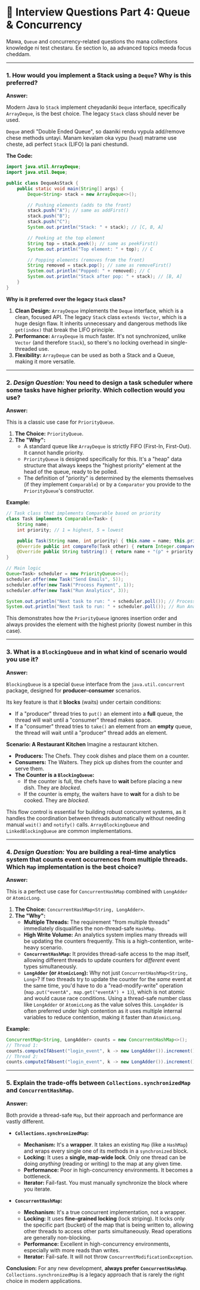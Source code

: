 # 🏅 Interview Questions Part 4: Queue & Concurrency

Mawa, `Queue` and concurrency-related questions tho mana collections knowledge ni test chestaru. Ee section lo, aa advanced topics meeda focus cheddam.

---

### 1. How would you implement a Stack using a `Deque`? Why is this preferred?

**Answer:**

Modern Java lo `Stack` implement cheyadaniki `Deque` interface, specifically `ArrayDeque`, is the best choice. The legacy `Stack` class should never be used.

`Deque` anedi "Double Ended Queue", so daaniki rendu vypula add/remove chese methods untayi. Manam kevalam oka vypu (`head`) matrame use cheste, adi perfect `Stack` (LIFO) la pani chestundi.

**The Code:**

```java
import java.util.ArrayDeque;
import java.util.Deque;

public class DequeAsStack {
    public static void main(String[] args) {
        Deque<String> stack = new ArrayDeque<>();

        // Pushing elements (adds to the front)
        stack.push("A"); // same as addFirst()
        stack.push("B");
        stack.push("C");
        System.out.println("Stack: " + stack); // [C, B, A]

        // Peeking at the top element
        String top = stack.peek(); // same as peekFirst()
        System.out.println("Top element: " + top); // C

        // Popping elements (removes from the front)
        String removed = stack.pop(); // same as removeFirst()
        System.out.println("Popped: " + removed); // C
        System.out.println("Stack after pop: " + stack); // [B, A]
    }
}
```

**Why is it preferred over the legacy `Stack` class?**
1.  **Clean Design:** `ArrayDeque` implements the `Deque` interface, which is a clean, focused API. The legacy `Stack` class `extends Vector`, which is a huge design flaw. It inherits unnecessary and dangerous methods like `get(index)` that break the LIFO principle.
2.  **Performance:** `ArrayDeque` is much faster. It's not synchronized, unlike `Vector` (and therefore `Stack`), so there's no locking overhead in single-threaded use.
3.  **Flexibility:** `ArrayDeque` can be used as both a Stack and a Queue, making it more versatile.

---

### 2. *Design Question:* You need to design a task scheduler where some tasks have higher priority. Which collection would you use?

**Answer:**

This is a classic use case for `PriorityQueue`.

1.  **The Choice:** `PriorityQueue`.
2.  **The "Why":**
    *   A standard queue like `ArrayDeque` is strictly FIFO (First-In, First-Out). It cannot handle priority.
    *   `PriorityQueue` is designed specifically for this. It's a "heap" data structure that always keeps the "highest priority" element at the head of the queue, ready to be polled.
    *   The definition of "priority" is determined by the elements themselves (if they implement `Comparable`) or by a `Comparator` you provide to the `PriorityQueue`'s constructor.

**Example:**

```java
// Task class that implements Comparable based on priority
class Task implements Comparable<Task> {
    String name;
    int priority; // 1 = highest, 5 = lowest

    public Task(String name, int priority) { this.name = name; this.priority = priority; }
    @Override public int compareTo(Task other) { return Integer.compare(this.priority, other.priority); }
    @Override public String toString() { return name + "(p" + priority + ")"; }
}

// Main logic
Queue<Task> scheduler = new PriorityQueue<>();
scheduler.offer(new Task("Send Emails", 5));
scheduler.offer(new Task("Process Payment", 1));
scheduler.offer(new Task("Run Analytics", 3));

System.out.println("Next task to run: " + scheduler.poll()); // Process Payment(p1)
System.out.println("Next task to run: " + scheduler.poll()); // Run Analytics(p3)
```
This demonstrates how the `PriorityQueue` ignores insertion order and always provides the element with the highest priority (lowest number in this case).

---

### 3. What is a `BlockingQueue` and in what kind of scenario would you use it?

**Answer:**

`BlockingQueue` is a special `Queue` interface from the `java.util.concurrent` package, designed for **producer-consumer** scenarios.

Its key feature is that it **blocks** (waits) under certain conditions:
*   If a "producer" thread tries to `put()` an element into a **full** queue, the thread will wait until a "consumer" thread makes space.
*   If a "consumer" thread tries to `take()` an element from an **empty** queue, the thread will wait until a "producer" thread adds an element.

**Scenario: A Restaurant Kitchen**
Imagine a restaurant kitchen.
*   **Producers:** The Chefs. They cook dishes and place them on a counter.
*   **Consumers:** The Waiters. They pick up dishes from the counter and serve them.
*   **The Counter is a `BlockingQueue`:**
    *   If the counter is full, the chefs have to **wait** before placing a new dish. They are *blocked*.
    *   If the counter is empty, the waiters have to **wait** for a dish to be cooked. They are *blocked*.

This flow control is essential for building robust concurrent systems, as it handles the coordination between threads automatically without needing manual `wait()` and `notify()` calls. `ArrayBlockingQueue` and `LinkedBlockingQueue` are common implementations.

---

### 4. *Design Question:* You are building a real-time analytics system that counts event occurrences from multiple threads. Which `Map` implementation is the best choice?

**Answer:**

This is a perfect use case for `ConcurrentHashMap` combined with `LongAdder` or `AtomicLong`.

1.  **The Choice:** `ConcurrentHashMap<String, LongAdder>`.
2.  **The "Why":**
    *   **Multiple Threads:** The requirement "from multiple threads" immediately disqualifies the non-thread-safe `HashMap`.
    *   **High Write Volume:** An analytics system implies many threads will be updating the counters frequently. This is a high-contention, write-heavy scenario.
    *   **`ConcurrentHashMap`:** It provides thread-safe access to the map itself, allowing different threads to update counters for *different* event types simultaneously.
    *   **`LongAdder` (or `AtomicLong`):** Why not just `ConcurrentHashMap<String, Long>`? If two threads try to update the counter for the *same* event at the same time, you'd have to do a "read-modify-write" operation (`map.put("eventA", map.get("eventA") + 1)`), which is not atomic and would cause race conditions. Using a thread-safe number class like `LongAdder` or `AtomicLong` as the value solves this. `LongAdder` is often preferred under high contention as it uses multiple internal variables to reduce contention, making it faster than `AtomicLong`.

**Example:**
```java
ConcurrentMap<String, LongAdder> counts = new ConcurrentHashMap<>();
// Thread 1:
counts.computeIfAbsent("login_event", k -> new LongAdder()).increment();
// Thread 2:
counts.computeIfAbsent("login_event", k -> new LongAdder()).increment();
```

---

### 5. Explain the trade-offs between `Collections.synchronizedMap` and `ConcurrentHashMap`.

**Answer:**

Both provide a thread-safe `Map`, but their approach and performance are vastly different.

*   **`Collections.synchronizedMap`:**
    *   **Mechanism:** It's a **wrapper**. It takes an existing `Map` (like a `HashMap`) and wraps every single one of its methods in a `synchronized` block.
    *   **Locking:** It uses a **single, map-wide lock**. Only one thread can be doing *anything* (reading or writing) to the map at any given time.
    *   **Performance:** Poor in high-concurrency environments. It becomes a bottleneck.
    *   **Iterator:** Fail-fast. You must manually synchronize the block where you iterate.

*   **`ConcurrentHashMap`:**
    *   **Mechanism:** It's a true concurrent implementation, not a wrapper.
    *   **Locking:** It uses **fine-grained locking** (lock striping). It locks only the specific part (bucket) of the map that is being written to, allowing other threads to access other parts simultaneously. Read operations are generally non-blocking.
    *   **Performance:** Excellent in high-concurrency environments, especially with more reads than writes.
    *   **Iterator:** Fail-safe. It will not throw `ConcurrentModificationException`.

**Conclusion:**
For any new development, **always prefer `ConcurrentHashMap`**. `Collections.synchronizedMap` is a legacy approach that is rarely the right choice in modern applications.
